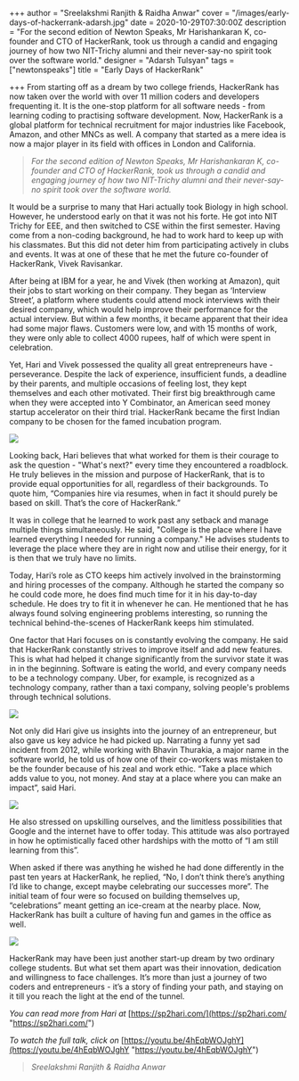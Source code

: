 +++
author = "Sreelakshmi Ranjith & Raidha Anwar"
cover = "/images/early-days-of-hackerrank-adarsh.jpg"
date = 2020-10-29T07:30:00Z
description = "For the second edition of Newton Speaks, Mr Harishankaran K, co-founder and CTO of HackerRank, took us through a candid and engaging journey of how two NIT-Trichy alumni and their never-say-no spirit took over the software world."
designer = "Adarsh Tulsyan"
tags = ["newtonspeaks"]
title = "Early Days of HackerRank"

+++
From starting off as a dream by two college friends, HackerRank has now taken over the world with over 11 million coders and developers frequenting it. It is the one-stop platform for all software needs - from learning coding to practising software development. Now, HackerRank is a global platform for technical recruitment for major industries like Facebook, Amazon, and other MNCs as well. A company that started as a mere idea is now a major player in its field with offices in London and California.

> _For the second edition of Newton Speaks, Mr Harishankaran K, co-founder and CTO of HackerRank, took us through a candid and engaging journey of how two NIT-Trichy alumni and their never-say-no spirit took over the software world._

It would be a surprise to many that Hari actually took Biology in high school. However, he understood early on that it was not his forte. He got into NIT Trichy for EEE, and then switched to CSE within the first semester. Having come from a non-coding background, he had to work hard to keep up with his classmates. But this did not deter him from participating actively in clubs and events. It was at one of these that he met the future co-founder of HackerRank, Vivek Ravisankar.

After being at IBM for a year, he and Vivek (then working at Amazon), quit their jobs to start working on their company. They began as ‘Interview Street’, a platform where students could attend mock interviews with their desired company, which would help improve their performance for the actual interview. But within a few months, it became apparent that their idea had some major flaws. Customers were low, and with 15 months of work, they were only able to collect 4000 rupees, half of which were spent in celebration.

Yet, Hari and Vivek possessed the quality all great entrepreneurs have - perseverance. Despite the lack of experience, insufficient funds, a deadline by their parents, and multiple occasions of feeling lost, they kept themselves and each other motivated. Their first big breakthrough came when they were accepted into Y Combinator, an American seed money startup accelerator on their third trial. HackerRank became the first Indian company to be chosen for the famed incubation program.

![](/images/10.PNG)

Looking back, Hari believes that what worked for them is their courage to ask the question - "What's next?" every time they encountered a roadblock. He truly believes in the mission and purpose of HackerRank, that is to provide equal opportunities for all, regardless of their backgrounds. To quote him, “Companies hire via resumes, when in fact it should purely be based on skill. That’s the core of HackerRank.”

It was in college that he learned to work past any setback and manage multiple things simultaneously. He said, "College is the place where I have learned everything I needed for running a company." He advises students to leverage the place where they are in right now and utilise their energy, for it is then that we truly have no limits.

Today, Hari’s role as CTO keeps him actively involved in the brainstorming and hiring processes of the company. Although he started the company so he could code more, he does find much time for it in his day-to-day schedule. He does try to fit it in whenever he can. He mentioned that he has always found solving engineering problems interesting, so running the technical behind-the-scenes of HackerRank keeps him stimulated.

One factor that Hari focuses on is constantly evolving the company. He said that HackerRank constantly strives to improve itself and add new features. This is what had helped it change significantly from the survivor state it was in in the beginning. Software is eating the world, and every company needs to be a technology company. Uber, for example, is recognized as a technology company, rather than a taxi company, solving people's problems through technical solutions.

![](/images/13.PNG)

Not only did Hari give us insights into the journey of an entrepreneur, but also gave us key advice he had picked up. Narrating a funny yet sad incident from 2012, while working with Bhavin Thurakia, a major name in the software world, he told us of how one of their co-workers was mistaken to be the founder because of his zeal and work ethic. “Take a place which adds value to you, not money. And stay at a place where you can make an impact”, said Hari.

![](/images/39.PNG)

He also stressed on upskilling ourselves, and the limitless possibilities that Google and the internet have to offer today. This attitude was also portrayed in how he optimistically faced other hardships with the motto of “I am still learning from this”.

When asked if there was anything he wished he had done differently in the past ten years at HackerRank, he replied, “No, I don’t think there’s anything I’d like to change, except maybe celebrating our successes more”. The initial team of four were so focused on building themselves up, “celebrations” meant getting an ice-cream at the nearby place. Now, HackerRank has built a culture of having fun and games in the office as well.

![](/images/41.PNG)

HackerRank may have been just another start-up dream by two ordinary college students. But what set them apart was their innovation, dedication and willingness to face challenges. It’s more than just a journey of two coders and entrepreneurs - it’s a story of finding your path, and staying on it till you reach the light at the end of the tunnel.

_You can read more from Hari at_ [https://sp2hari.com/](https://sp2hari.com/ "https://sp2hari.com/")

_To watch the full talk, click on_ [https://youtu.be/4hEqbWOJghY](https://youtu.be/4hEqbWOJghY "https://youtu.be/4hEqbWOJghY")

> _Sreelakshmi Ranjith & Raidha Anwar_